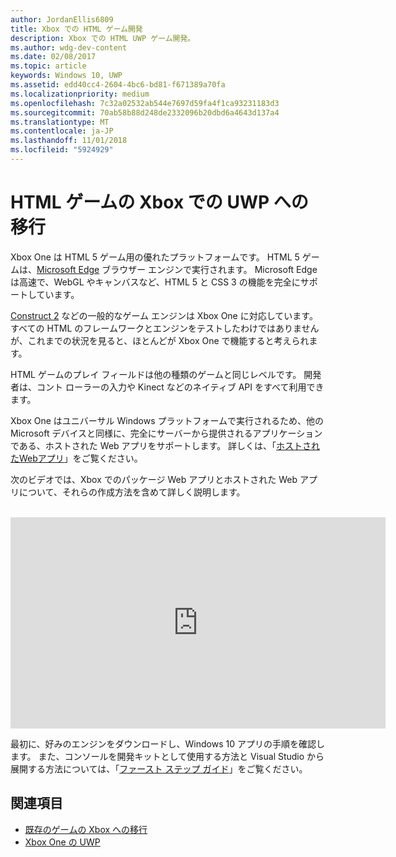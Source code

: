 ```yaml
---
author: JordanEllis6809
title: Xbox での HTML ゲーム開発
description: Xbox での HTML UWP ゲーム開発。
ms.author: wdg-dev-content
ms.date: 02/08/2017
ms.topic: article
keywords: Windows 10, UWP
ms.assetid: edd40cc4-2604-4bc6-bd81-f671389a70fa
ms.localizationpriority: medium
ms.openlocfilehash: 7c32a02532ab544e7697d59fa4f1ca93231183d3
ms.sourcegitcommit: 70ab58b88d248de2332096b20dbd6a4643d137a4
ms.translationtype: MT
ms.contentlocale: ja-JP
ms.lasthandoff: 11/01/2018
ms.locfileid: "5924929"
---
```

# <a name="bringing-html-games-to-uwp-on-xbox"></a>HTML ゲームの Xbox での UWP への移行
Xbox One は HTML 5 ゲーム用の優れたプラットフォームです。 HTML 5 ゲームは、[Microsoft Edge](https://developer.microsoft.com/microsoft-edge/) ブラウザー エンジンで実行されます。 Microsoft Edge は高速で、WebGL やキャンバスなど、HTML 5 と CSS 3 の機能を完全にサポートしています。

[Construct 2](https://www.scirra.com/blog/176/announcing-xbox-one-export-beta) などの一般的なゲーム エンジンは Xbox One に対応しています。 すべての HTML のフレームワークとエンジンをテストしたわけではありませんが、これまでの状況を見ると、ほとんどが Xbox One で機能すると考えられます。

HTML ゲームのプレイ フィールドは他の種類のゲームと同じレベルです。 開発者は、コント ローラーの入力や Kinect などのネイティブ API をすべて利用できます。

Xbox One はユニバーサル Windows プラットフォームで実行されるため、他の Microsoft デバイスと同様に、完全にサーバーから提供されるアプリケーションである、ホストされた Web アプリをサポートします。 詳しくは、「[ホストされたWebアプリ](http://microsoftedge.github.io/WebAppsDocs/en-US/win10/HWA.htm)」をご覧ください。


次のビデオでは、Xbox でのパッケージ Web アプリとホストされた Web アプリについて、それらの作成方法を含めて詳しく説明します。
</br>
</br>
<iframe src="https://channel9.msdn.com/Events/Xbox/App-Dev-on-Xbox/Web-Apps-on-Xbox/player#time=04m21s:paused" width="600" height="338" height="658.1199951171875" allowFullScreen frameBorder="0"></iframe>


最初に、好みのエンジンをダウンロードし、Windows 10 アプリの手順を確認します。 また、コンソールを開発キットとして使用する方法と Visual Studio から展開する方法については、「[ファースト ステップ ガイド](getting-started.md)」をご覧ください。

## <a name="see-also"></a>関連項目
- [既存のゲームの Xbox への移行](development-lanes-landing.md)
- [Xbox One の UWP](index.md)
